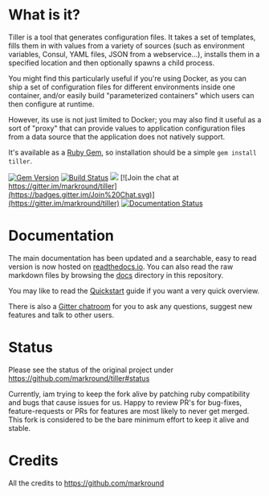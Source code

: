 # What is it?
Tiller is a tool that generates configuration files. It takes a set of templates, fills them in with values from a variety of sources (such as environment variables, Consul, YAML files, JSON from a webservice...), installs them in a specified location and then optionally spawns a child process.

You might find this particularly useful if you're using Docker, as you can ship a set of configuration files for different environments inside one container, and/or easily build "parameterized containers" which users can then configure at runtime. 

However, its use is not just limited to Docker; you may also find it useful as a sort of "proxy" that can provide values to application configuration files from a data source that the application does not natively support. 

It's available as a [Ruby Gem](https://rubygems.org/gems/tiller), so installation should be a simple `gem install tiller`.

[![Gem Version](https://badge.fury.io/rb/tiller.svg)](http://badge.fury.io/rb/tiller)
[![Build Status](https://travis-ci.org/markround/tiller.svg?branch=develop)](https://travis-ci.org/markround/tiller)
![](https://img.shields.io/gem/dt/tiller.svg)
 [![Join the chat at https://gitter.im/markround/tiller](https://badges.gitter.im/Join%20Chat.svg)](https://gitter.im/markround/tiller)
[![Documentation Status](https://img.shields.io/badge/docs-latest-brightgreen.svg?style=flat)](http://tiller.readthedocs.io/en/latest/)

# Documentation
The main documentation has been updated and a searchable, easy to read version is now hosted on [readthedocs.io](http://tiller.readthedocs.io/). You can also read the raw markdown files by browsing the [docs](docs/) directory in this repository.

You may like to read the [Quickstart](http://tiller.readthedocs.io/en/latest/quickstart/) guide if you want a very quick overview.

There is also a [Gitter chatroom](https://gitter.im/markround/tiller) for you to ask any questions, suggest new features and talk to other users.

# Status

Please see the status of the original project under https://github.com/markround/tiller#status

Currently, iam trying to keep the fork alive by patching ruby compatibility and bugs that cause issues for us. 
Happy to review PR's for bug-fixes, feature-requests or PRs for features are most likely to never get merged. This fork
is considered to be the bare minimum effort to keep it alive and stable.

# Credits 

All the credits to  https://github.com/markround
